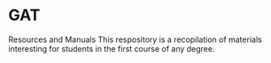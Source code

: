 # GAT
Resources and Manuals
This respository is a recopilation of materials interesting for students in the first course of any degree.
